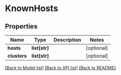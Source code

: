# KnownHosts

## Properties
Name | Type | Description | Notes
------------ | ------------- | ------------- | -------------
**hosts** | **list[str]** |  | [optional] 
**clusters** | **list[str]** |  | [optional] 

[[Back to Model list]](../README.md#documentation-for-models) [[Back to API list]](../README.md#documentation-for-api-endpoints) [[Back to README]](../README.md)


